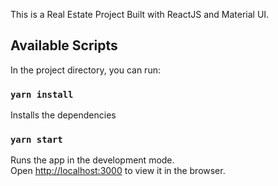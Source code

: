 This is a Real Estate Project Built with ReactJS and Material UI.

## Available Scripts

In the project directory, you can run:

### `yarn install`

Installs the dependencies<br />

### `yarn start`

Runs the app in the development mode.<br />
Open [http://localhost:3000](http://localhost:3000) to view it in the browser.

